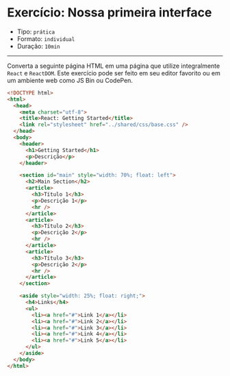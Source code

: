 # Exercício: Nossa primeira interface

* Tipo: `prática`
* Formato: `individual`
* Duração: `10min`

***

Converta a seguinte página HTML em uma página que utilize integralmente `React` e `ReactDOM`. Este exercício pode ser feito em seu editor favorito ou em um ambiente web como JS Bin ou CodePen.

```html
<!DOCTYPE html>
<html>
  <head>
    <meta charset="utf-8">
    <title>React: Getting Started</title>
    <link rel="stylesheet" href="../shared/css/base.css" />
  </head>
  <body>
    <header>
      <h1>Getting Started</h1>
      <p>Descrição</p>
    </header>

    <section id="main" style="width: 70%; float: left">
      <h2>Main Section</h2>
      <article>
        <h3>Título 1</h3>
        <p>Descrição 1</p>
        <hr />
      </article>
      <article>
        <h3>Título 2</h3>
        <p>Descrição 2</p>
        <hr />
      </article>
      <article>
        <h3>Título 3</h3>
        <p>Descrição 2</p>
        <hr />
      </article>
    </section>

    <aside style="width: 25%; float: right;">
      <h4>Links</h4>
      <ul>
        <li><a href="#">Link 1</a></li>
        <li><a href="#">Link 2</a></li>
        <li><a href="#">Link 3</a></li>
        <li><a href="#">Link 4</a></li>
        <li><a href="#">Link 5</a></li>
      </ul>
    </aside>
  </body>
</html>
```

